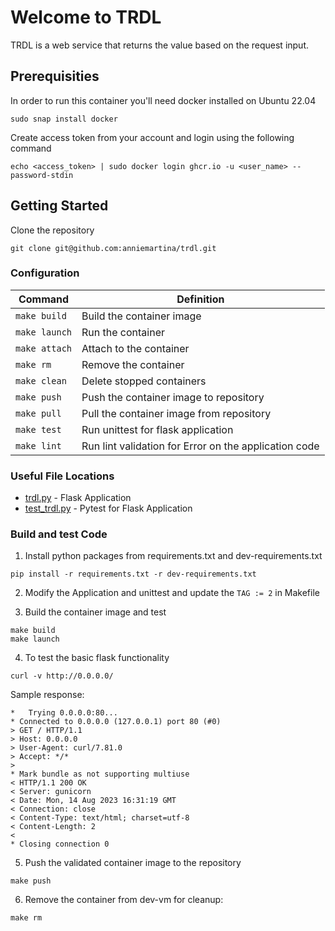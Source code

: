 # Welcome to TRDL
TRDL is a web service that returns the value based on the request input.

## Prerequisities

In order to run this container you'll need docker installed on Ubuntu 22.04

```
sudo snap install docker
```

Create access token from your account and login using the following command
```
echo <access_token> | sudo docker login ghcr.io -u <user_name> --password-stdin
```

## Getting Started
Clone the repository
```
git clone git@github.com:anniemartina/trdl.git
```

### Configuration

| Command 	| Definition |
|---------------|-------------|
| `make build` 	| Build the container image |
| `make launch`	| Run the container |
| `make attach`	| Attach to the container |
| `make rm`     | Remove the container |
| `make clean` 	| Delete stopped containers |
| `make push` 	| Push the container image to repository |
| `make pull` 	| Pull the container image from repository |
| `make test` 	| Run unittest for flask application |
| `make lint`	| Run lint validation for Error on the application code |

### Useful File Locations
* [trdl.py](https://github.com/anniemartina/trdl/blob/master/trdl.py) - Flask Application
* [test_trdl.py](https://github.com/anniemartina/trdl/blob/master/test_trdl.py) - Pytest for Flask Application

### Build and test Code

1. Install python packages from requirements.txt and dev-requirements.txt
```
pip install -r requirements.txt -r dev-requirements.txt
```

2. Modify the Application and unittest and update the `TAG := 2` in Makefile

3. Build the container image and test
```
make build
make launch
```

4. To test the basic flask functionality
```
curl -v http://0.0.0.0/
```
Sample response:
```
*   Trying 0.0.0.0:80...
* Connected to 0.0.0.0 (127.0.0.1) port 80 (#0)
> GET / HTTP/1.1
> Host: 0.0.0.0
> User-Agent: curl/7.81.0
> Accept: */*
>
* Mark bundle as not supporting multiuse
< HTTP/1.1 200 OK
< Server: gunicorn
< Date: Mon, 14 Aug 2023 16:31:19 GMT
< Connection: close
< Content-Type: text/html; charset=utf-8
< Content-Length: 2
<
* Closing connection 0
```

5. Push the validated container image to the repository
```
make push
```

6. Remove the container from dev-vm for cleanup:
```
make rm
```
